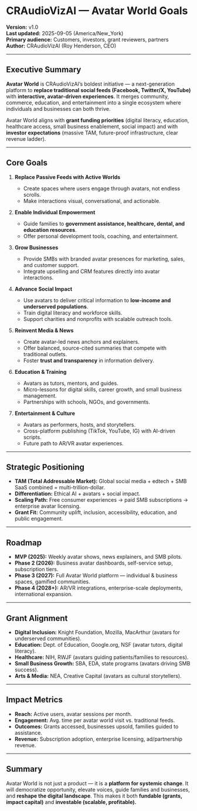 # CRAudioVizAI — Avatar World Goals

**Version:** v1.0  
**Last updated:** 2025-09-05 (America/New_York)  
**Primary audience:** Customers, investors, grant reviewers, partners  
**Author:** CRAudioVizAI (Roy Henderson, CEO)  

---
## Executive Summary
**Avatar World** is CRAudioVizAI’s boldest initiative — a next-generation platform to **replace traditional social feeds (Facebook, Twitter/X, YouTube)** with **interactive, avatar-driven experiences**. It merges community, commerce, education, and entertainment into a single ecosystem where individuals and businesses can both thrive.  

Avatar World aligns with **grant funding priorities** (digital literacy, education, healthcare access, small business enablement, social impact) and with **investor expectations** (massive TAM, future-proof infrastructure, clear revenue ladder).


---
## Core Goals

1. **Replace Passive Feeds with Active Worlds**  
   - Create spaces where users engage through avatars, not endless scrolls.  
   - Make interactions visual, conversational, and actionable.


2. **Enable Individual Empowerment**  
   - Guide families to **government assistance, healthcare, dental, and education resources**.  
   - Offer personal development tools, coaching, and entertainment.


3. **Grow Businesses**  
   - Provide SMBs with branded avatar presences for marketing, sales, and customer support.  
   - Integrate upselling and CRM features directly into avatar interactions.


4. **Advance Social Impact**  
   - Use avatars to deliver critical information to **low-income and underserved populations**.  
   - Train digital literacy and workforce skills.  
   - Support charities and nonprofits with scalable outreach tools.


5. **Reinvent Media & News**  
   - Create avatar-led news anchors and explainers.  
   - Offer balanced, source-cited summaries that compete with traditional outlets.  
   - Foster **trust and transparency** in information delivery.


6. **Education & Training**  
   - Avatars as tutors, mentors, and guides.  
   - Micro-lessons for digital skills, career growth, and small business management.  
   - Partnerships with schools, NGOs, and governments.


7. **Entertainment & Culture**  
   - Avatars as performers, hosts, and storytellers.  
   - Cross-platform publishing (TikTok, YouTube, IG) with AI-driven scripts.  
   - Future path to AR/VR avatar experiences.


---
## Strategic Positioning

- **TAM (Total Addressable Market):** Global social media + edtech + SMB SaaS combined = multi-trillion-dollar.  
- **Differentiation:** Ethical AI + avatars + social impact.  
- **Scaling Path:** Free consumer experiences → paid SMB subscriptions → enterprise avatar licensing.  
- **Grant Fit:** Community uplift, inclusion, accessibility, education, and public engagement.


---
## Roadmap

- **MVP (2025):** Weekly avatar shows, news explainers, and SMB pilots.  
- **Phase 2 (2026):** Business avatar dashboards, self-service setup, subscription tiers.  
- **Phase 3 (2027):** Full Avatar World platform — individual & business spaces, gamified communities.  
- **Phase 4 (2028+):** AR/VR integrations, enterprise-scale deployments, international expansion.


---
## Grant Alignment

- **Digital Inclusion:** Knight Foundation, Mozilla, MacArthur (avatars for underserved communities).  
- **Education:** Dept. of Education, Google.org, NSF (avatar tutors, digital literacy).  
- **Healthcare:** NIH, RWJF (avatars guiding patients/families to resources).  
- **Small Business Growth:** SBA, EDA, state programs (avatars driving SMB success).  
- **Arts & Media:** NEA, Creative Capital (avatars as cultural storytellers).


---
## Impact Metrics

- **Reach:** Active users, avatar sessions per month.  
- **Engagement:** Avg. time per avatar world visit vs. traditional feeds.  
- **Outcomes:** Grants accessed, businesses upsold, families guided to assistance.  
- **Revenue:** Subscription adoption, enterprise licensing, ad/partnership revenue.


---
## Summary

Avatar World is not just a product — it is a **platform for systemic change**. It will democratize opportunity, elevate voices, guide families and businesses, and **reshape the digital landscape**. This makes it both **fundable (grants, impact capital)** and **investable (scalable, profitable).**

